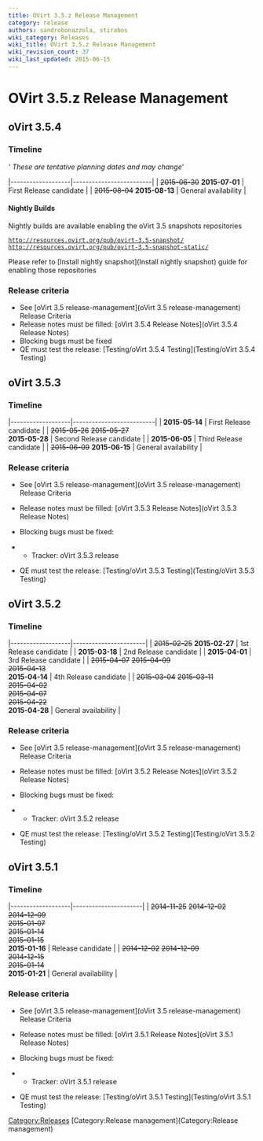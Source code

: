 ```yaml
---
title: OVirt 3.5.z Release Management
category: release
authors: sandrobonazzola, stirabos
wiki_category: Releases
wiki_title: OVirt 3.5.z Release Management
wiki_revision_count: 37
wiki_last_updated: 2015-06-15
---
```


# OVirt 3.5.z Release Management

## oVirt 3.5.4

### Timeline

*' These are tentative planning dates and may change*'

|-------------------|-------------------------|
| <s>2015-06-30</s> 
 **2015-07-01**     | First Release candidate |
| <s>2015-08-04</s> 
 **2015-08-13**     | General availability    |

#### Nightly Builds

Nightly builds are available enabling the oVirt 3.5 snapshots repositories

[`http://resources.ovirt.org/pub/ovirt-3.5-snapshot/`](http://resources.ovirt.org/pub/ovirt-3.5-snapshot/)
[`http://resources.ovirt.org/pub/ovirt-3.5-snapshot-static/`](http://resources.ovirt.org/pub/ovirt-3.5-snapshot-static/)

Please refer to [Install nightly snapshot](Install nightly snapshot) guide for enabling those repositories

### Release criteria

*   See [oVirt 3.5 release-management](oVirt 3.5 release-management) Release Criteria
*   Release notes must be filled: [oVirt 3.5.4 Release Notes](oVirt 3.5.4 Release Notes)
*   Blocking bugs must be fixed
*   QE must test the release: [Testing/oVirt 3.5.4 Testing](Testing/oVirt 3.5.4 Testing)

## oVirt 3.5.3

### Timeline

|-------------------|--------------------------|
| **2015-05-14**    | First Release candidate  |
| <s>2015-05-26</s> 
 <s>2015-05-27</s>  
 **2015-05-28**     | Second Release candidate |
| **2015-06-05**    | Third Release candidate  |
| <s>2015-06-09</s> 
 **2015-06-15**     | General availability     |

### Release criteria

*   See [oVirt 3.5 release-management](oVirt 3.5 release-management) Release Criteria
*   Release notes must be filled: [oVirt 3.5.3 Release Notes](oVirt 3.5.3 Release Notes)
*   Blocking bugs must be fixed:
*   - Tracker: oVirt 3.5.3 release

*   QE must test the release: [Testing/oVirt 3.5.3 Testing](Testing/oVirt 3.5.3 Testing)

## oVirt 3.5.2

### Timeline

|-------------------|-----------------------|
| <s>2015-02-25</s> 
 **2015-02-27**     | 1st Release candidate |
| **2015-03-18**    | 2nd Release candidate |
| **2015-04-01**    | 3rd Release candidate |
| <s>2015-04-07</s> 
 <s>2015-04-09</s>  
 <s>2015-04-13</s>  
 **2015-04-14**     | 4th Release candidate |
| <s>2015-03-04</s> 
 <s>2015-03-11</s>  
 <s>2015-04-02</s>  
 <s>2015-04-07</s>  
 <s>2015-04-22</s>  
 **2015-04-28**     | General availability  |

### Release criteria

*   See [oVirt 3.5 release-management](oVirt 3.5 release-management) Release Criteria
*   Release notes must be filled: [oVirt 3.5.2 Release Notes](oVirt 3.5.2 Release Notes)
*   Blocking bugs must be fixed:
*   - Tracker: oVirt 3.5.2 release

*   QE must test the release: [Testing/oVirt 3.5.2 Testing](Testing/oVirt 3.5.2 Testing)

## oVirt 3.5.1

### Timeline

|-------------------|----------------------|
| <s>2014-11-25</s> 
 <s>2014-12-02</s>  
 <s>2014-12-09</s>  
 <s>2015-01-07</s>  
 <s>2015-01-14</s>  
 <s>2015-01-15</s>  
 **2015-01-16**     | Release candidate    |
| <s>2014-12-02</s> 
 <s>2014-12-09</s>  
 <s>2014-12-15</s>  
 <s>2015-01-14</s>  
 **2015-01-21**     | General availability |

### Release criteria

*   See [oVirt 3.5 release-management](oVirt 3.5 release-management) Release Criteria
*   Release notes must be filled: [oVirt 3.5.1 Release Notes](oVirt 3.5.1 Release Notes)
*   Blocking bugs must be fixed:
*   - Tracker: oVirt 3.5.1 release

*   QE must test the release: [Testing/oVirt 3.5.1 Testing](Testing/oVirt 3.5.1 Testing)

<Category:Releases> [Category:Release management](Category:Release management)
